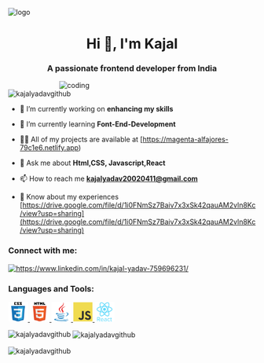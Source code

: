 ![logo](https://webitexperts.com/images/banner1_1.gif)
<h1 align="center">Hi 👋, I'm Kajal</h1>
<h3 align="center">A passionate frontend developer from India</h3>
<img align="right" alt="coding" width="400" src="https://media.tenor.com/sCpDkw9380sAAAAC/web-development-web.gif"

<p align="left"> <img src="https://komarev.com/ghpvc/?username=kajalyadavgithub&label=Profile%20views&color=0e75b6&style=flat" alt="kajalyadavgithub" /> </p>

- 🔭 I’m currently working on **enhancing my skills**

- 🌱 I’m currently learning **Font-End-Development**

- 👨‍💻 All of my projects are available at [https://magenta-alfajores-79c1e6.netlify.app)

- 💬 Ask me about **Html,CSS, Javascript,React**

- 📫 How to reach me **kajalyadav20020411@gmail.com**

- 📄 Know about my experiences [https://drive.google.com/file/d/1i0FNmSz7Baiv7x3xSk42qauAM2vln8Kc/view?usp=sharing](https://drive.google.com/file/d/1i0FNmSz7Baiv7x3xSk42qauAM2vln8Kc/view?usp=sharing)

<h3 align="left">Connect with me:</h3>
<p align="left">
<a href="https://linkedin.com/in/https://www.linkedin.com/in/kajal-yadav-759696231/" target="blank"><img align="center" src="https://raw.githubusercontent.com/rahuldkjain/github-profile-readme-generator/master/src/images/icons/Social/linked-in-alt.svg" alt="https://www.linkedin.com/in/kajal-yadav-759696231/" height="30" width="40" /></a>
</p>

<h3 align="left">Languages and Tools:</h3>
<p align="left"> <a href="https://www.w3schools.com/css/" target="_blank" rel="noreferrer"> <img src="https://raw.githubusercontent.com/devicons/devicon/master/icons/css3/css3-original-wordmark.svg" alt="css3" width="40" height="40"/> </a> <a href="https://www.w3.org/html/" target="_blank" rel="noreferrer"> <img src="https://raw.githubusercontent.com/devicons/devicon/master/icons/html5/html5-original-wordmark.svg" alt="html5" width="40" height="40"/> </a> <a href="https://www.java.com" target="_blank" rel="noreferrer"> <img src="https://raw.githubusercontent.com/devicons/devicon/master/icons/java/java-original.svg" alt="java" width="40" height="40"/> </a> <a href="https://developer.mozilla.org/en-US/docs/Web/JavaScript" target="_blank" rel="noreferrer"> <img src="https://raw.githubusercontent.com/devicons/devicon/master/icons/javascript/javascript-original.svg" alt="javascript" width="40" height="40"/> </a> <a href="https://reactjs.org/" target="_blank" rel="noreferrer"> <img src="https://raw.githubusercontent.com/devicons/devicon/master/icons/react/react-original-wordmark.svg" alt="react" width="40" height="40"/> </a> </p>

<p><img align="left" src="https://github-readme-stats.vercel.app/api/top-langs?username=kajalyadavgithub&show_icons=true&locale=en&layout=compact" alt="kajalyadavgithub" /></p>

<p>&nbsp;<img align="center" src="https://github-readme-stats.vercel.app/api?username=kajalyadavgithub&show_icons=true&locale=en" alt="kajalyadavgithub" /></p>

<p><img align="center" src="https://github-readme-streak-stats.herokuapp.com/?user=kajalyadavgithub&" alt="kajalyadavgithub" /></p>
